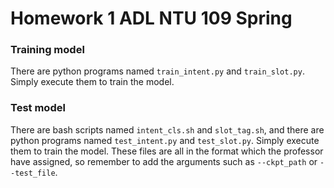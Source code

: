 # Homework 1 ADL NTU 109 Spring

### Training model
There are python programs named `train_intent.py` and `train_slot.py`.
Simply execute them to train the model.

### Test model
There are bash scripts named `intent_cls.sh` and `slot_tag.sh`, and there are python programs named `test_intent.py` and `test_slot.py`.
Simply execute them to train the model.
These files are all in the format which the professor have assigned, so remember to add the arguments such as `--ckpt_path` or `--test_file`.